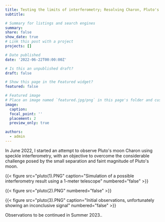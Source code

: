 ```yaml
---
title: Testing the limits of interferometry; Resolving Charon, Pluto's Moon
subtitle:

# Summary for listings and search engines
summary:
share: false
show_date: true
# Link this post with a project
projects: []

# Date published
date: '2022-06-22T00:00:00Z'

# Is this an unpublished draft?
draft: false

# Show this page in the Featured widget?
featured: false

# Featured image
# Place an image named `featured.jpg/png` in this page's folder and customize its options here.
image:
  caption: 
  focal_point: ''
  placement: 2
  preview_only: true

authors:
  - admin
---
```


In June 2022, I started an attempt to observe Pluto's moon Charon using speckle interferometry, with an objective to overcome the considerable challenge posed by the small separation and faint magnitude of Pluto's moon.

{{< figure src="pluto(1).PNG" caption="Simulation of a possible interferometry result using a 1-meter telescope" numbered="false" >}}

{{< figure src="pluto(2).PNG" numbered="false" >}}

{{< figure src="pluto(3).PNG" caption="Initial observations, unfortunately showing an inconclusive signal" numbered="false" >}}

Observations to be continued in Summer 2023..
